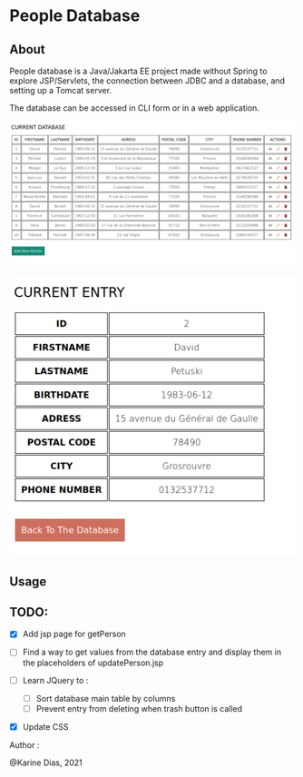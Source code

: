 # People Database

## About

People database is a Java/Jakarta EE project made without Spring to explore JSP/Servlets, the connection between JDBC and a database, and setting up a Tomcat server.

The database can be accessed in CLI form or in a web application.

![Overview](/img/snapshot_database.png)

![Overview](/img/snapshot_database_2.png)

## Usage



## TODO:

- [X] Add jsp page for getPerson

- [ ] Find a way to get values from the database entry and display them in the placeholders of updatePerson.jsp

- [ ] Learn JQuery to :

    - [ ] Sort database main table by columns
    - [ ] Prevent entry from deleting when trash button is called

- [X] Update CSS



Author :

@Karine Dias, 2021